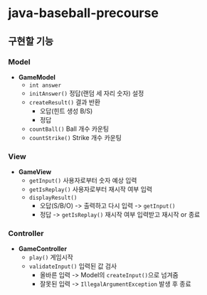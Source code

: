 # java-baseball-precourse
## 구현할 기능
### Model
- **GameModel**
    - `int answer`
    - `initAnswer()` 정답(랜덤 세 자리 숫자) 설정
    - `createResult()` 결과 반환
        - 오답(힌트 생성 B/S)
        - 정답
    - `countBall()` Ball 개수 카운팅
    - `countStrike()` Strike 개수 카운팅
### View
- **GameView**
    - `getInput()` 사용자로부터 숫자 예상 입력
    - `getIsReplay()` 사용자로부터 재시작 여부 입력
    - `displayResult()`
        - 오답(S/B/O) -> 출력하고 다시 입력 -> `getInput()`
        - 정답 -> `getIsReplay()` 재시작 여부 입력받고 재시작 or 종료
### Controller
- **GameController**
    - `play()` 게임시작
    - `validateInput()` 입력된 값 검사
        - 올바른 입력 -> Model의 `createInput()`으로 넘겨줌
        - 잘못된 입력 -> `IllegalArgumentException` 발생 후 종료